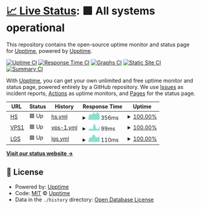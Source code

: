 # [📈 Live Status](https://status.jackz.me): <!--live status--> **🟩 All systems operational**

This repository contains the open-source uptime monitor and status page for [Upptime](https://upptime.js.org), powered by [Upptime](https://github.com/upptime/upptime).

[![Uptime CI](https://github.com/jackzmc/upptime/workflows/Uptime%20CI/badge.svg)](https://github.com/jackzmc/upptime/actions?query=workflow%3A%22Uptime+CI%22)
[![Response Time CI](https://github.com/jackzmc/upptime/workflows/Response%20Time%20CI/badge.svg)](https://github.com/jackzmc/upptime/actions?query=workflow%3A%22Response+Time+CI%22)
[![Graphs CI](https://github.com/jackzmc/upptime/workflows/Graphs%20CI/badge.svg)](https://github.com/jackzmc/upptime/actions?query=workflow%3A%22Graphs+CI%22)
[![Static Site CI](https://github.com/jackzmc/upptime/workflows/Static%20Site%20CI/badge.svg)](https://github.com/jackzmc/upptime/actions?query=workflow%3A%22Static+Site+CI%22)
[![Summary CI](https://github.com/jackzmc/upptime/workflows/Summary%20CI/badge.svg)](https://github.com/jackzmc/upptime/actions?query=workflow%3A%22Summary+CI%22)

With [Upptime](https://upptime.js.org), you can get your own unlimited and free uptime monitor and status page, powered entirely by a GitHub repository. We use [Issues](https://github.com/upptime/upptime/issues) as incident reports, [Actions](https://github.com/jackzmc/upptime/actions) as uptime monitors, and [Pages](https://status.jackz.me) for the status page.

<!--start: status pages-->
<!-- This summary is generated by Upptime (https://github.com/upptime/upptime) -->
<!-- Do not edit this manually, your changes will be overwritten -->
<!-- prettier-ignore -->
| URL | Status | History | Response Time | Uptime |
| --- | ------ | ------- | ------------- | ------ |
| <img alt="" src="https://favicons.githubusercontent.com/mc.jackz.me" height="13"> [HS](http://mc.jackz.me) | 🟩 Up | [hs.yml](https://github.com/Jackzmc/upptime/commits/HEAD/history/hs.yml) | <details><summary><img alt="Response time graph" src="./graphs/hs/response-time-week.png" height="20"> 356ms</summary><br><a href="https://status.jackz.me/history/hs"><img alt="Response time 356" src="https://img.shields.io/endpoint?url=https%3A%2F%2Fraw.githubusercontent.com%2FJackzmc%2Fupptime%2FHEAD%2Fapi%2Fhs%2Fresponse-time.json"></a><br><a href="https://status.jackz.me/history/hs"><img alt="24-hour response time 328" src="https://img.shields.io/endpoint?url=https%3A%2F%2Fraw.githubusercontent.com%2FJackzmc%2Fupptime%2FHEAD%2Fapi%2Fhs%2Fresponse-time-day.json"></a><br><a href="https://status.jackz.me/history/hs"><img alt="7-day response time 356" src="https://img.shields.io/endpoint?url=https%3A%2F%2Fraw.githubusercontent.com%2FJackzmc%2Fupptime%2FHEAD%2Fapi%2Fhs%2Fresponse-time-week.json"></a><br><a href="https://status.jackz.me/history/hs"><img alt="30-day response time 356" src="https://img.shields.io/endpoint?url=https%3A%2F%2Fraw.githubusercontent.com%2FJackzmc%2Fupptime%2FHEAD%2Fapi%2Fhs%2Fresponse-time-month.json"></a><br><a href="https://status.jackz.me/history/hs"><img alt="1-year response time 356" src="https://img.shields.io/endpoint?url=https%3A%2F%2Fraw.githubusercontent.com%2FJackzmc%2Fupptime%2FHEAD%2Fapi%2Fhs%2Fresponse-time-year.json"></a></details> | <details><summary><a href="https://status.jackz.me/history/hs">100.00%</a></summary><a href="https://status.jackz.me/history/hs"><img alt="All-time uptime 100.00%" src="https://img.shields.io/endpoint?url=https%3A%2F%2Fraw.githubusercontent.com%2FJackzmc%2Fupptime%2FHEAD%2Fapi%2Fhs%2Fuptime.json"></a><br><a href="https://status.jackz.me/history/hs"><img alt="24-hour uptime 100.00%" src="https://img.shields.io/endpoint?url=https%3A%2F%2Fraw.githubusercontent.com%2FJackzmc%2Fupptime%2FHEAD%2Fapi%2Fhs%2Fuptime-day.json"></a><br><a href="https://status.jackz.me/history/hs"><img alt="7-day uptime 100.00%" src="https://img.shields.io/endpoint?url=https%3A%2F%2Fraw.githubusercontent.com%2FJackzmc%2Fupptime%2FHEAD%2Fapi%2Fhs%2Fuptime-week.json"></a><br><a href="https://status.jackz.me/history/hs"><img alt="30-day uptime 100.00%" src="https://img.shields.io/endpoint?url=https%3A%2F%2Fraw.githubusercontent.com%2FJackzmc%2Fupptime%2FHEAD%2Fapi%2Fhs%2Fuptime-month.json"></a><br><a href="https://status.jackz.me/history/hs"><img alt="1-year uptime 100.00%" src="https://img.shields.io/endpoint?url=https%3A%2F%2Fraw.githubusercontent.com%2FJackzmc%2Fupptime%2FHEAD%2Fapi%2Fhs%2Fuptime-year.json"></a></details>
| <img alt="" src="https://favicons.githubusercontent.com/null" height="13"> [VPS1](vps1.jackz.me) | 🟩 Up | [vps-1.yml](https://github.com/Jackzmc/upptime/commits/HEAD/history/vps-1.yml) | <details><summary><img alt="Response time graph" src="./graphs/vps-1/response-time-week.png" height="20"> 99ms</summary><br><a href="https://status.jackz.me/history/vps-1"><img alt="Response time 99" src="https://img.shields.io/endpoint?url=https%3A%2F%2Fraw.githubusercontent.com%2FJackzmc%2Fupptime%2FHEAD%2Fapi%2Fvps-1%2Fresponse-time.json"></a><br><a href="https://status.jackz.me/history/vps-1"><img alt="24-hour response time 177" src="https://img.shields.io/endpoint?url=https%3A%2F%2Fraw.githubusercontent.com%2FJackzmc%2Fupptime%2FHEAD%2Fapi%2Fvps-1%2Fresponse-time-day.json"></a><br><a href="https://status.jackz.me/history/vps-1"><img alt="7-day response time 99" src="https://img.shields.io/endpoint?url=https%3A%2F%2Fraw.githubusercontent.com%2FJackzmc%2Fupptime%2FHEAD%2Fapi%2Fvps-1%2Fresponse-time-week.json"></a><br><a href="https://status.jackz.me/history/vps-1"><img alt="30-day response time 99" src="https://img.shields.io/endpoint?url=https%3A%2F%2Fraw.githubusercontent.com%2FJackzmc%2Fupptime%2FHEAD%2Fapi%2Fvps-1%2Fresponse-time-month.json"></a><br><a href="https://status.jackz.me/history/vps-1"><img alt="1-year response time 99" src="https://img.shields.io/endpoint?url=https%3A%2F%2Fraw.githubusercontent.com%2FJackzmc%2Fupptime%2FHEAD%2Fapi%2Fvps-1%2Fresponse-time-year.json"></a></details> | <details><summary><a href="https://status.jackz.me/history/vps-1">100.00%</a></summary><a href="https://status.jackz.me/history/vps-1"><img alt="All-time uptime 100.00%" src="https://img.shields.io/endpoint?url=https%3A%2F%2Fraw.githubusercontent.com%2FJackzmc%2Fupptime%2FHEAD%2Fapi%2Fvps-1%2Fuptime.json"></a><br><a href="https://status.jackz.me/history/vps-1"><img alt="24-hour uptime 100.00%" src="https://img.shields.io/endpoint?url=https%3A%2F%2Fraw.githubusercontent.com%2FJackzmc%2Fupptime%2FHEAD%2Fapi%2Fvps-1%2Fuptime-day.json"></a><br><a href="https://status.jackz.me/history/vps-1"><img alt="7-day uptime 100.00%" src="https://img.shields.io/endpoint?url=https%3A%2F%2Fraw.githubusercontent.com%2FJackzmc%2Fupptime%2FHEAD%2Fapi%2Fvps-1%2Fuptime-week.json"></a><br><a href="https://status.jackz.me/history/vps-1"><img alt="30-day uptime 100.00%" src="https://img.shields.io/endpoint?url=https%3A%2F%2Fraw.githubusercontent.com%2FJackzmc%2Fupptime%2FHEAD%2Fapi%2Fvps-1%2Fuptime-month.json"></a><br><a href="https://status.jackz.me/history/vps-1"><img alt="1-year uptime 100.00%" src="https://img.shields.io/endpoint?url=https%3A%2F%2Fraw.githubusercontent.com%2FJackzmc%2Fupptime%2FHEAD%2Fapi%2Fvps-1%2Fuptime-year.json"></a></details>
| <img alt="" src="https://favicons.githubusercontent.com/lgs.jackz.me" height="13"> [LGS](http://lgs.jackz.me) | 🟩 Up | [lgs.yml](https://github.com/Jackzmc/upptime/commits/HEAD/history/lgs.yml) | <details><summary><img alt="Response time graph" src="./graphs/lgs/response-time-week.png" height="20"> 110ms</summary><br><a href="https://status.jackz.me/history/lgs"><img alt="Response time 110" src="https://img.shields.io/endpoint?url=https%3A%2F%2Fraw.githubusercontent.com%2FJackzmc%2Fupptime%2FHEAD%2Fapi%2Flgs%2Fresponse-time.json"></a><br><a href="https://status.jackz.me/history/lgs"><img alt="24-hour response time 121" src="https://img.shields.io/endpoint?url=https%3A%2F%2Fraw.githubusercontent.com%2FJackzmc%2Fupptime%2FHEAD%2Fapi%2Flgs%2Fresponse-time-day.json"></a><br><a href="https://status.jackz.me/history/lgs"><img alt="7-day response time 110" src="https://img.shields.io/endpoint?url=https%3A%2F%2Fraw.githubusercontent.com%2FJackzmc%2Fupptime%2FHEAD%2Fapi%2Flgs%2Fresponse-time-week.json"></a><br><a href="https://status.jackz.me/history/lgs"><img alt="30-day response time 110" src="https://img.shields.io/endpoint?url=https%3A%2F%2Fraw.githubusercontent.com%2FJackzmc%2Fupptime%2FHEAD%2Fapi%2Flgs%2Fresponse-time-month.json"></a><br><a href="https://status.jackz.me/history/lgs"><img alt="1-year response time 110" src="https://img.shields.io/endpoint?url=https%3A%2F%2Fraw.githubusercontent.com%2FJackzmc%2Fupptime%2FHEAD%2Fapi%2Flgs%2Fresponse-time-year.json"></a></details> | <details><summary><a href="https://status.jackz.me/history/lgs">100.00%</a></summary><a href="https://status.jackz.me/history/lgs"><img alt="All-time uptime 100.00%" src="https://img.shields.io/endpoint?url=https%3A%2F%2Fraw.githubusercontent.com%2FJackzmc%2Fupptime%2FHEAD%2Fapi%2Flgs%2Fuptime.json"></a><br><a href="https://status.jackz.me/history/lgs"><img alt="24-hour uptime 100.00%" src="https://img.shields.io/endpoint?url=https%3A%2F%2Fraw.githubusercontent.com%2FJackzmc%2Fupptime%2FHEAD%2Fapi%2Flgs%2Fuptime-day.json"></a><br><a href="https://status.jackz.me/history/lgs"><img alt="7-day uptime 100.00%" src="https://img.shields.io/endpoint?url=https%3A%2F%2Fraw.githubusercontent.com%2FJackzmc%2Fupptime%2FHEAD%2Fapi%2Flgs%2Fuptime-week.json"></a><br><a href="https://status.jackz.me/history/lgs"><img alt="30-day uptime 100.00%" src="https://img.shields.io/endpoint?url=https%3A%2F%2Fraw.githubusercontent.com%2FJackzmc%2Fupptime%2FHEAD%2Fapi%2Flgs%2Fuptime-month.json"></a><br><a href="https://status.jackz.me/history/lgs"><img alt="1-year uptime 100.00%" src="https://img.shields.io/endpoint?url=https%3A%2F%2Fraw.githubusercontent.com%2FJackzmc%2Fupptime%2FHEAD%2Fapi%2Flgs%2Fuptime-year.json"></a></details>

<!--end: status pages-->

[**Visit our status website →**](https://status.jackz.me)

## 📄 License

- Powered by: [Upptime](https://github.com/upptime/upptime)
- Code: [MIT](./LICENSE) © [Upptime](https://upptime.js.org)
- Data in the `./history` directory: [Open Database License](https://opendatacommons.org/licenses/odbl/1-0/)
